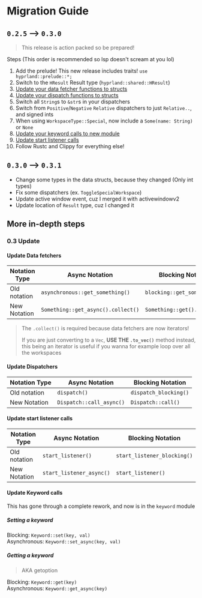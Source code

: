 # Migration Guide

## `0.2.5` ⟶ `0.3.0`
> This release is action packed so be prepared!

Steps (This order is recommended so lsp doesn't scream at you lol)
1. Add the prelude! This new release includes traits! `use hyprland::prelude::*;`
2. Switch to the `HResult` Result type (`hyprland::shared::HResult`)
3. [Update your data fetcher functions to structs](#update-data-fetchers)
4. [Update your dispatch functions to structs](#update-dispatchers)
5. Switch all `String`s to `&str`s in your dispatchers
6. Switch from `Positive`/`Negative` `Relative` dispatchers to just `Relative..`, and signed ints
7. When using `WorkspaceType::Special`, now include a `Some(name: String)` or `None`
8. [Update your keyword calls to new module](#update-keyword-calls)
9. [Update start listener calls](#update-start-listener-calls)
10. Follow Rustc and Clippy for everything else! 

## `0.3.0` ⟶ `0.3.1`
* Change some types in the data
structs, because they changed (Only int types)
* Fix some dispatchers (ex. `ToggleSpecialWorkspace`)
* Update active window event, cuz I merged it with activewindowv2
* Update location of `Result` type, cuz I changed it

## More in-depth steps

### 0.3 Update

#### Update Data fetchers
| Notation Type | Async Notation                     | Blocking Notation           |
|---------------|------------------------------------|-----------------------------|
| Old notation  | `asynchronous::get_something()`    | `blocking::get_something()` |
| New Notation  | `Something::get_async().collect()` | `Something::get().collect()`|
> The `.collect()` is required because data fetchers are now iterators!
>
> If you are just converting to a `Vec`, **USE THE `.to_vec()`** method instead,
> this being an iterator is useful if you wanna for example loop over all the workspaces


#### Update Dispatchers

| Notation Type | Async Notation           | Blocking Notation     |
|---------------|--------------------------|-----------------------|
| Old notation  | `dispatch()`             | `dispatch_blocking()` |
| New Notation  | `Dispatch::call_async()` | `Dispatch::call()`    |

#### Update start listener calls
| Notation Type | Async Notation           | Blocking Notation           |
|---------------|--------------------------|-----------------------------|
| Old notation  | `start_listener()`       | `start_listener_blocking()` |
| New Notation  | `start_listener_async()` | `start_listener()`          |

#### Update Keyword calls
This has gone through a complete rework, and now is in the `keyword` module

##### Setting a keyword
Blocking: `Keyword::set(key, val)`<br />
Asynchronous: `Keyword::set_async(key, val)`

##### Getting a keyword 
> AKA getoption

Blocking: `Keyword::get(key)`<br />
Asynchronous: `Keyword::get_async(key)`
